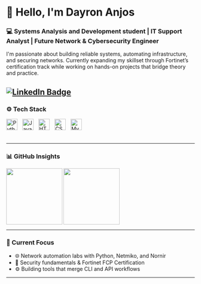 # 🏮 Hello, I'm Dayron Anjos

### 💻 Systems Analysis and Development student | IT Support Analyst | Future Network & Cybersecurity Engineer

I'm passionate about building reliable systems, automating infrastructure, and securing networks. Currently expanding my skillset through Fortinet’s certification track while working on hands-on projects that bridge theory and practice.

[![LinkedIn Badge](https://img.shields.io/badge/Linkedin-blue)](https://www.linkedin.com/in/dayron-anjos-566b02323/)
---

### ⚙️ Tech Stack

<img 
  align="left"
  alt="Python"
  title="Python"
  width="30px"
  style="padding-right: 10px"
  src="https://cdn.jsdelivr.net/gh/devicons/devicon@latest/icons/python/python-original.svg" />

<img 
  align="left"
  alt="JavaScript"
  title="JavaScript"
  width="30px"
  style="padding-right: 10px"
  src="https://cdn.jsdelivr.net/gh/devicons/devicon@latest/icons/javascript/javascript-original.svg" />

<img 
  align="left"
  alt="HTML5"
  title="HTML5"
  width="30px"
  style="padding-right: 10px"
  src="https://cdn.jsdelivr.net/gh/devicons/devicon@latest/icons/html5/html5-original.svg" />

<img 
  align="left"
  alt="CSS3"
  title="CSS3"
  width="30px"
  style="padding-right: 10px"
  src="https://cdn.jsdelivr.net/gh/devicons/devicon@latest/icons/css3/css3-original.svg" />

<img 
  align="left"
  alt="MySQL"
  title="MySQL"
  width="30px"
  style="padding-right: 10px"
  src="https://cdn.jsdelivr.net/gh/devicons/devicon@latest/icons/mysql/mysql-original-wordmark.svg" />

<br />
<br />
<br />

---

### 📊 GitHub Insights

<a href="https://github.com/dayronjp">
  <img
    align="left"
    height="150px"
    src="https://github-readme-stats.vercel.app/api?username=dayronjp&show_icons=true&theme=tokyonight&include_all_commits=true&count_private=true&hide_title=true"
  />
</a>

<a href="https://github.com/dayronjp">
  <img
    align="left"
    height="150px"
    src="https://github-readme-stats.vercel.app/api/top-langs/?username=dayronjp&layout=compact&theme=tokyonight&langs_count=7&hide_title=true"
  />
</a>

<br clear="both" />

---

### 🧭 Current Focus

- 🌐 Network automation labs with Python, Netmiko, and Nornir  
- 🔐 Security fundamentals & Fortinet FCP Certification  
- ⚙️ Building tools that merge CLI and API workflows  

---

